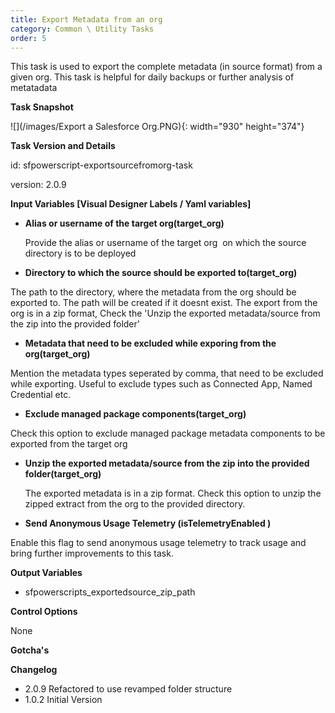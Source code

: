 ```yaml
---
title: Export Metadata from an org
category: Common \ Utility Tasks
order: 5
---
```

This task is used to export the complete metadata (in source format) from a given org. This task is helpful for daily backups or further analysis of metatadata

**Task Snapshot**

![](/images/Export a Salesforce Org.PNG){: width="930" height="374"}

**Task Version and Details**

id: sfpowerscript-exportsourcefromorg-task

version: 2.0.9

**Input Variables \[Visual Designer Labels / Yaml variables\]**


* **Alias or username of the target org(target\_org)**

  Provide the alias or username of the target org&nbsp; on which the source directory is to be deployed


* **Directory to which the source should be exported to(target\_org)**

 The path to the directory, where the metadata from the org should be exported to. The path will be created if it doesnt exist. The export from the org is in a zip format, Check the 'Unzip the exported metadata/source from the zip into the provided folder'
 
* **Metadata that need to be excluded while exporing from the org(target\_org)**

 Mention the metadata types seperated by comma, that need to be excluded while exporting. Useful to exclude types such as Connected App, Named Credential etc.

* **Exclude managed package components(target\_org)**

 Check this option to exclude managed package metadata components to be exported from the target org

* **Unzip the exported metadata/source from the zip into the provided folder(target\_org)**
 
  The exported metadata is in a zip format. Check this option to unzip  the zipped extract from the org to the provided directory.

* **Send Anonymous Usage Telemetry (isTelemetryEnabled )**

Enable this flag to send anonymous usage telemetry to track usage and bring further improvements to this task.

**Output Variables**

* sfpowerscripts_exportedsource_zip_path

**Control Options**

None

**Gotcha's**

**Changelog**

* 2.0.9 Refactored to use revamped folder structure
* 1.0.2 Initial Version